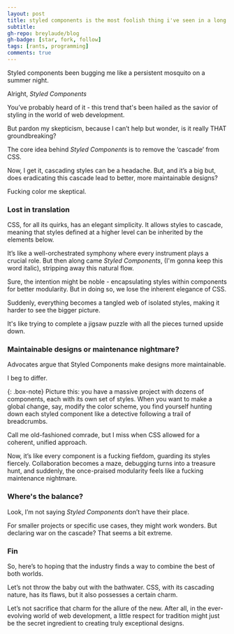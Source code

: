 ```yaml
---
layout: post
title: styled components is the most foolish thing i've seen in a long time
subtitle: 
gh-repo: breylaude/blog
gh-badge: [star, fork, follow]
tags: [rants, programming]
comments: true
---
```


Styled components been bugging me like a persistent mosquito on a summer night.

Alright, *Styled Components*

You’ve probably heard of it - this trend that's been hailed as the savior of styling in the world of web development. 

But pardon my skepticism, because I can’t help but wonder, is it really THAT groundbreaking?

The core idea behind *Styled Components* is to remove the ‘cascade’ from CSS. 

Now, I get it, cascading styles can be a headache. But, and it’s a big but, does eradicating this cascade lead to better, more maintainable designs? 

Fucking color me skeptical.

### Lost in translation

CSS, for all its quirks, has an elegant simplicity. It allows styles to cascade, meaning that styles defined at a higher level can be inherited by the elements below. 

It’s like a well-orchestrated symphony where every instrument plays a crucial role. But then along came *Styled Components*, (I'm gonna keep this word italic), stripping away this natural flow.

Sure, the intention might be noble - encapsulating styles within components for better modularity. But in doing so, we lose the inherent elegance of CSS. 

Suddenly, everything becomes a tangled web of isolated styles, making it harder to see the bigger picture. 

It's like trying to complete a jigsaw puzzle with all the pieces turned upside down.

### Maintainable designs or maintenance nightmare?

Advocates argue that Styled Components make designs more maintainable. 

I beg to differ. 

{: .box-note}
Picture this: you have a massive project with dozens of components, each with its own set of styles. When you want to make a global change, say, modify the color scheme, you find yourself hunting down each styled component like a detective following a trail of breadcrumbs.

Call me old-fashioned comrade, but I miss when CSS allowed for a coherent, unified approach. 

Now, it’s like every component is a fucking fiefdom, guarding its styles fiercely. Collaboration becomes a maze, debugging turns into a treasure hunt, and suddenly, the once-praised modularity feels like a fucking maintenance nightmare.

### Where's the balance?

Look, I’m not saying *Styled Components* don’t have their place. 

For smaller projects or specific use cases, they might work wonders. But declaring war on the cascade? That seems a bit extreme.

### Fin

So, here’s to hoping that the industry finds a way to combine the best of both worlds. 

Let’s not throw the baby out with the bathwater. CSS, with its cascading nature, has its flaws, but it also possesses a certain charm. 

Let’s not sacrifice that charm for the allure of the new. After all, in the ever-evolving world of web development, a little respect for tradition might just be the secret ingredient to creating truly exceptional designs.

